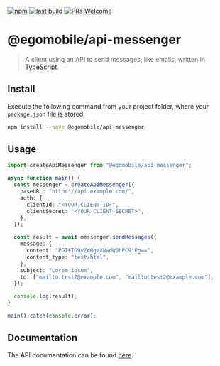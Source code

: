 [![npm](https://img.shields.io/npm/v/@egomobile/api-messenger.svg)](https://www.npmjs.com/package/@egomobile/api-messenger)
[![last build](https://img.shields.io/github/workflow/status/egomobile/node-api-messenger/Publish)](https://github.com/egomobile/node-api-messenger/actions?query=workflow%3APublish)
[![PRs Welcome](https://img.shields.io/badge/PRs-welcome-brightgreen.svg?style=flat-square)](https://github.com/egomobile/node-api-messenger/pulls)

# @egomobile/api-messenger

> A client using an API to send messages, like emails, written in [TypeScript](https://www.typescriptlang.org/).

## Install

Execute the following command from your project folder, where your `package.json` file is stored:

```bash
npm install --save @egomobile/api-messenger
```

## Usage

```typescript
import createApiMessenger from "@egomobile/api-messenger";

async function main() {
  const messenger = createApiMessenger({
    baseURL: "https://api.example.com/",
    auth: {
      clientId: "<YOUR-CLIENT-ID>",
      clientSecret: "<YOUR-CLIENT-SECRET>",
    },
  });

  const result = await messenger.sendMessages({
    message: {
      content: "PGI+TG9yZW0gaXNwdW0hPC9iPg==",
      content_type: "text/html",
    },
    subject: "Lorem ipsum",
    to: ["mailto:test2@example.com", "mailto:test2@example.com"],
  });

  console.log(result);
}

main().catch(console.error);
```

## Documentation

The API documentation can be found [here](https://egomobile.github.io/node-api-messenger/).
